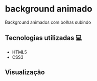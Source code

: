 # background animado
Background animados com bolhas subindo

## Tecnologias utilizadas 💻

<ul>
  <li>HTML5</li>
  <li>CSS3</li>
</ul>

## Visualização


